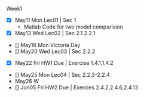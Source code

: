 Week1  
* [x] May11 Mon Lec01 | Sec 1  
  * Matlab Code for two model comparision
* [x] May13 Wed Lec02 | Sec 2.1 2.2.1
* [] May18 Mon Victoria Day
* [] May20 Wed Lec03 | Sec 2.2.2

* [x] May22 Fri HW1 Due | Exercise 1.4.1,1.4.2
* [] May25 Mon Lec04 | Sec 2.2.3-2.2.4
* May26 W
* [] Jun05 Fri HW2 Due | Exercies 2.4.2,2.4.6,2.4.13
